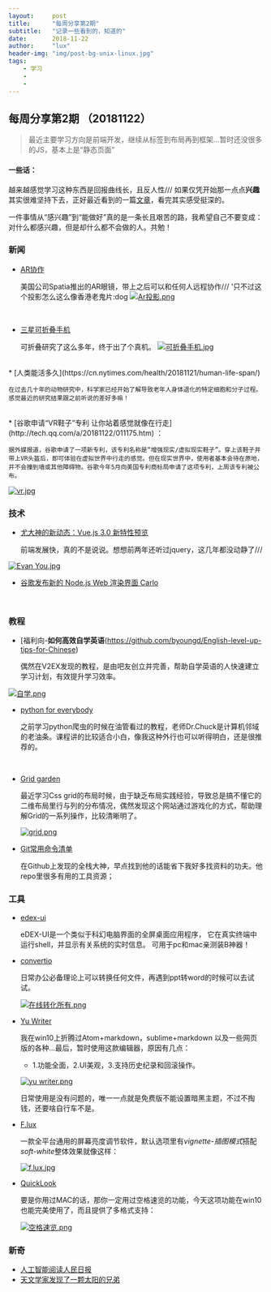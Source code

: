 ```yaml
---
layout:     post
title:      "每周分享第2期"
subtitle:   "记录一些看到的，知道的"
date:       2018-11-22
author:     "lux"
header-img: "img/post-bg-unix-linux.jpg"
tags:
    - 学习
    -
    -
---
```


## 每周分享第2期 （20181122）
> 最近主要学习方向是前端开发，继续从标签到布局再到框架...暂时还没很多的JS，基本上是“静态页面”

#### 一些话：
越来越感觉学习这种东西是回报曲线长，且反人性///  如果仅凭开始那一点点**兴趣**其实很难坚持下去，正好最近看到的一篇[文章](https://mp.weixin.qq.com/s?__biz=MzI3OTk5NzI5NA==&mid=2247488450&idx=1&sn=51bea0881a41fd4c7d3ab90d907ee572&chksm=ebbe6dc3dcc9e4d5b4d629d034dc45990499059bf6be2c11afba6d6a118ee4052f4a1466b914&mpshare=1&scene=1&srcid=11220EN7KpLgTl5tLgvEUCFN#rd)，看完其实感受挺深的。

一件事情从“感兴趣”到“能做好”真的是一条长且艰苦的路，我希望自己不要变成：对什么都感兴趣，但是却什么都不会做的人。共勉！







### 新闻

* [AR协作](https://spatial.is/)

  美国公司Spatia推出的AR眼镜，带上之后可以和任何人远程协作///  '只不过这个投影怎么这么像香港老鬼片:dog
  [![Ar投影.png](https://i.loli.net/2018/11/23/5bf7ab30e2d18.png)](https://i.loli.net/2018/11/23/5bf7ab30e2d18.png)
 <br>
 
* [三星可折叠手机](https://arstechnica.com/gadgets/2018/11/samsung-shows-off-foldable-phone-prototype-promises-launch-next-year/)
    
    可折叠研究了这么多年，终于出了个真机。
  [![可折叠手机.jpg](https://i.loli.net/2018/11/23/5bf7ab317007c.jpg)](https://i.loli.net/2018/11/23/5bf7ab317007c.jpg)
<br>
* [人类能活多久](https://cn.nytimes.com/health/20181121/human-life-span/)

    在过去几十年的动物研究中，科学家已经开始了解导致老年人身体退化的特定细胞和分子过程。感觉最近的研究结果跟之前听说的差好多嘛！
<br>
* [谷歌申请“VR鞋子”专利 让你站着感觉就像在行走](http://tech.qq.com/a/20181122/011175.htm) ：

    据外媒报道，谷歌申请了一项新专利，该专利名称是“增强现实/虚拟现实鞋子”。穿上该鞋子并带上VR头盔后，即可体验在虚拟世界中行走的感觉。但在现实世界中，使用者基本会待在原地，并不会撞到墙或其他障碍物。谷歌今年5月向美国专利商标局申请了这项专利，上周该专利被公布。

[![vr.jpg](https://i.loli.net/2018/11/23/5bf7ab25c7108.jpg)](https://i.loli.net/2018/11/23/5bf7ab25c7108.jpg)




### 技术
* [尤大神的新动态：Vue.js 3.0 新特性预览](https://www.css88.com/archives/10052?utm_source=bigezhang.com)
  
  前端发展快，真的不是说说。想想前两年还听过jquery，这几年都没动静了///
  
[![Evan You.jpg](https://i.loli.net/2018/11/23/5bf7b0656049b.jpg)](https://i.loli.net/2018/11/23/5bf7b0656049b.jpg)
<br>

* [谷歌发布新的 Node.js Web 渲染界面 Carlo](https://www.infoq.cn/article/9DjiY0VW8hJ9ArwGE_L7)
<br>


### 教程
* [福利向-**如何高效自学英语**(https://github.com/byoungd/English-level-up-tips-for-Chinese)

  偶然在V2EX发现的教程，是由吧友创立并完善，帮助自学英语的人快速建立学习计划，有效提升学习效率。
  
[![自学.png](https://i.loli.net/2018/11/23/5bf7ab25da57e.png)](https://i.loli.net/2018/11/23/5bf7ab25da57e.png)


* [python for everybody](https://www.py4e.com/)

  之前学习python爬虫的时候在油管看过的教程，老师Dr.Chuck是计算机邻域的老油条。课程讲的比较适合小白，像我这种外行也可以听得明白，还是很推荐的。
<br>

* [Grid garden](http://cssgridgarden.com/#zh-cn)

  最近学习Css grid的布局时候，由于缺乏布局实践经验，导致总是搞不懂它的二维布局里行与列的分布情况，偶然发现这个网站通过游戏化的方式，帮助理解Grid的一系列操作，比较清晰明了。
 
  [![grid.png](https://i.loli.net/2018/11/23/5bf7ab2dc7c81.png)](https://i.loli.net/2018/11/23/5bf7ab2dc7c81.png)


* [Git常用命令清单](https://github.com/jaywcjlove/handbook/blob/master/other/Git%E5%B8%B8%E7%94%A8%E5%91%BD%E4%BB%A4%E6%B8%85%E5%8D%95.md)

  在Github上发现的全栈大神，早点找到他的话能省下我好多找资料的功夫。他repo里很多有用的工具资源；
  
### 工具
* [edex-ui](https://github.com/GitSquared/edex-ui)

   eDEX-UI是一个类似于科幻电脑界面的全屏桌面应用程序， 它在真实终端中运行shell，并显示有关系统的实时信息。 可用于pc和mac亲测装B神器！

* [convertio](https://convertio.co/zh/)

  日常办公必备理论上可以转换任何文件，再遇到ppt转word的时候可以去试试。
  
  [![在线转化所有.png](https://i.loli.net/2018/11/23/5bf7ab25b5230.png)](https://i.loli.net/2018/11/23/5bf7ab25b5230.png)


* [Yu Writer](https://ivarptr.github.io/yu-writer.site/)

  我在win10上折腾过Atom+markdown，sublime+markdown 以及一些网页版的各种...最后，暂时使用这款编辑器，原因有几点：
  * 1.功能全面，2.UI美观，3.支持历史纪录和回滚操作。
 
  [![yu writer.png](https://i.loli.net/2018/11/23/5bf7b2e5dc8ae.png)](https://i.loli.net/2018/11/23/5bf7b2e5dc8ae.png)


  日常使用是没有问题的，唯一一点就是免费版不能设置暗黑主题，不过不掏钱，还要啥自行车不是。

* [F.lux](https://justgetflux.com/)

  一款全平台通用的屏幕亮度调节软件，默认选项里有*vignette-插图模式*搭配*soft-white*整体效果就像这样：
  
  [![f.lux.jpg](https://i.loli.net/2018/11/23/5bf7af20bc06a.jpg)](https://i.loli.net/2018/11/23/5bf7af20bc06a.jpg)


* [ QuickLook](https://pooi.moe/QuickLook/)

  要是你用过MAC的话，那你一定用过空格速览的功能，今天这项功能在win10也能完美使用了，而且提供了多格式支持：
 
  [![空格速览.png](https://i.loli.net/2018/11/23/5bf7ab31d94ae.png)](https://i.loli.net/2018/11/23/5bf7ab31d94ae.png)



### 新奇
*  [人工智能阅读人民日报](https://www.solidot.org/story?sid=58694)
*  [天文学家发现了一颗太阳的兄弟](https://www.solidot.org/story?sid=58691)
